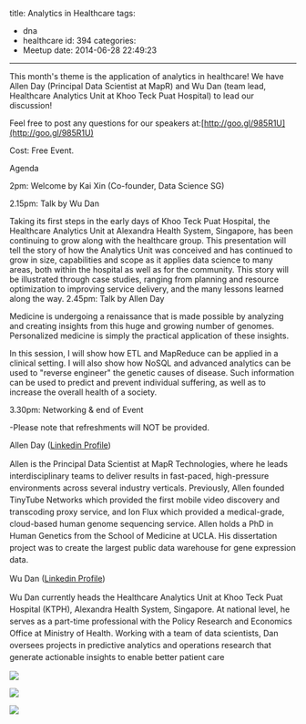 title: Analytics in Healthcare
tags:
  - dna
  - healthcare
id: 394
categories:
  - Meetup
date: 2014-06-28 22:49:23
---

This month's theme is the application of analytics in healthcare! We have Allen Day (Principal Data Scientist at MapR) and Wu Dan (team lead, Healthcare Analytics Unit at Khoo Teck Puat Hospital) to lead our discussion!

Feel free to post any questions for our speakers at:[http://goo.gl/985R1U](http://goo.gl/985R1U)

Cost: Free Event.

Agenda

2pm: Welcome by Kai Xin (Co-founder, Data Science SG)

2.15pm: Talk by Wu Dan

Taking its first steps in the early days of Khoo Teck Puat Hospital, the Healthcare Analytics Unit at Alexandra Health System, Singapore, has been continuing to grow along with the healthcare group. This presentation will tell the story of how the Analytics Unit was conceived and has continued to grow in size, capabilities and scope as it applies data science to many areas, both within the hospital as well as for the community. This story will be illustrated through case studies, ranging from planning and resource optimization to improving service delivery, and the many lessons learned along the way.
2.45pm: Talk by Allen Day

Medicine is undergoing a renaissance that is made possible by analyzing and creating insights from this huge and growing number of genomes. Personalized medicine is simply the practical application of these insights.

In this session, I will show how ETL and MapReduce can be applied in a clinical setting. I will also show how NoSQL and advanced analytics can be used to "reverse engineer" the genetic causes of disease. Such information can be used to predict and prevent individual suffering, as well as to increase the overall health of a society.

3.30pm: Networking &amp; end of Event

-Please note that refreshments will NOT be provided.

Allen Day ([Linkedin Profile](https://www.linkedin.com/in/allenday))

<span style="line-height: 1.5em;">Allen is the Principal Data Scientist at MapR Technologies, where he leads interdisciplinary teams to deliver results in fast-paced, high-pressure environments across several industry verticals. Previously, Allen founded TinyTube Networks which provided the first mobile video discovery and transcoding proxy service, and Ion Flux which provided a medical-grade, cloud-based human genome sequencing service. Allen holds a PhD in Human Genetics from the School of Medicine at UCLA. His dissertation project was to create the largest public data warehouse for gene expression data.</span>

Wu Dan ([Linkedin Profile](http://sg.linkedin.com/in/wudanprofile))

<span style="line-height: 1.5em;">Wu Dan currently heads the Healthcare Analytics Unit at Khoo Teck Puat Hospital (KTPH), Alexandra Health System, Singapore. At national level, he serves as a part-time professional with the Policy Research and Economics Office at Ministry of Health. Working with a team of data scientists, Dan oversees projects in predictive analytics and operations research that generate actionable insights to enable better patient care</span>

![](http://photos3.meetupstatic.com/photos/event/7/f/2/8/600_380252552.jpeg)

![](http://photos2.meetupstatic.com/photos/event/2/2/7/6/600_380288822.jpeg)

![](http://photos4.meetupstatic.com/photos/event/5/c/3/2/600_380303602.jpeg)